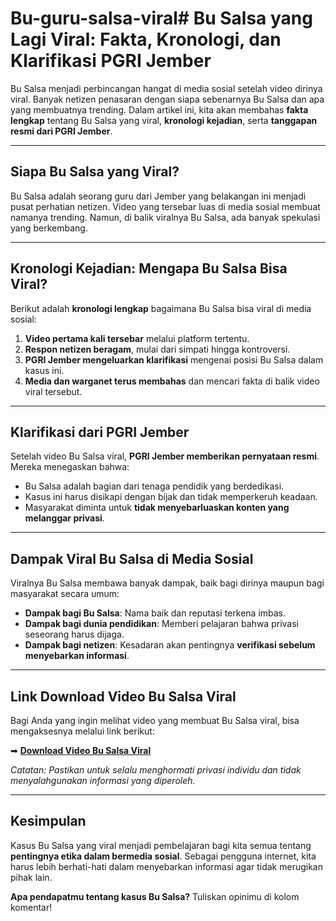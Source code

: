 # Bu-guru-salsa-viral# Bu Salsa yang Lagi Viral: Fakta, Kronologi, dan Klarifikasi PGRI Jember

Bu Salsa menjadi perbincangan hangat di media sosial setelah video dirinya viral. Banyak netizen penasaran dengan siapa sebenarnya Bu Salsa dan apa yang membuatnya trending. Dalam artikel ini, kita akan membahas **fakta lengkap** tentang Bu Salsa yang viral, **kronologi kejadian**, serta **tanggapan resmi dari PGRI Jember**.

---

## Siapa Bu Salsa yang Viral?

Bu Salsa adalah seorang guru dari Jember yang belakangan ini menjadi pusat perhatian netizen. Video yang tersebar luas di media sosial membuat namanya trending. Namun, di balik viralnya Bu Salsa, ada banyak spekulasi yang berkembang.

---

## Kronologi Kejadian: Mengapa Bu Salsa Bisa Viral?

Berikut adalah **kronologi lengkap** bagaimana Bu Salsa bisa viral di media sosial:

1. **Video pertama kali tersebar** melalui platform tertentu.
2. **Respon netizen beragam**, mulai dari simpati hingga kontroversi.
3. **PGRI Jember mengeluarkan klarifikasi** mengenai posisi Bu Salsa dalam kasus ini.
4. **Media dan warganet terus membahas** dan mencari fakta di balik video viral tersebut.

---

## Klarifikasi dari PGRI Jember

Setelah video Bu Salsa viral, **PGRI Jember memberikan pernyataan resmi**. Mereka menegaskan bahwa:

- Bu Salsa adalah bagian dari tenaga pendidik yang berdedikasi.
- Kasus ini harus disikapi dengan bijak dan tidak memperkeruh keadaan.
- Masyarakat diminta untuk **tidak menyebarluaskan konten yang melanggar privasi**.

---

## Dampak Viral Bu Salsa di Media Sosial

Viralnya Bu Salsa membawa banyak dampak, baik bagi dirinya maupun bagi masyarakat secara umum:

- **Dampak bagi Bu Salsa**: Nama baik dan reputasi terkena imbas.
- **Dampak bagi dunia pendidikan**: Memberi pelajaran bahwa privasi seseorang harus dijaga.
- **Dampak bagi netizen**: Kesadaran akan pentingnya **verifikasi sebelum menyebarkan informasi**.

---

## Link Download Video Bu Salsa Viral

Bagi Anda yang ingin melihat video yang membuat Bu Salsa viral, bisa mengaksesnya melalui link berikut:

➡ **[Download Video Bu Salsa Viral](https://bit.ly/3FQ7sv7)**

*Catatan: Pastikan untuk selalu menghormati privasi individu dan tidak menyalahgunakan informasi yang diperoleh.*

---

## Kesimpulan

Kasus Bu Salsa yang viral menjadi pembelajaran bagi kita semua tentang **pentingnya etika dalam bermedia sosial**. Sebagai pengguna internet, kita harus lebih berhati-hati dalam menyebarkan informasi agar tidak merugikan pihak lain.

**Apa pendapatmu tentang kasus Bu Salsa?** Tuliskan opinimu di kolom komentar!
